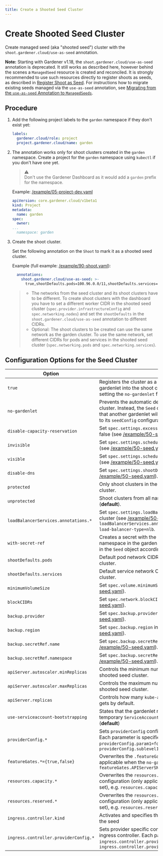 ```yaml
---
title: Create a Shooted Seed Cluster
---
```


# Create Shooted Seed Cluster

Create managed seed (aka "shooted seed") cluster with the `shoot.gardener.cloud/use-as-seed` annotation.

**Note:** Starting with Gardener v1.18, the `shoot.gardener.cloud/use-as-seed` annotation is deprecated.
It still works as described here, however behind the scenes a `ManagedSeed` resource is created and reconciled.
It is strongly recommended to use such resources directly to register shoots as seeds, as described in [Register Shoot as Seed](managed_seed.md). For instructions how to migrate existing seeds managed via the `use-as-seed` annotation, see [Migrating from the `use-as-seed` Annotation to `ManagedSeeds`](managed_seed.md#migrating-from-the-use-as-seed-annotation-to-managedseeds).

## Procedure

1. Add the following project labels to the `garden` namespace if they don't exist yet:

    ```yaml
    labels:
      gardener.cloud/role: project
      project.gardener.cloud/name: garden
    ```

2. The annotation works only for shoot clusters created in the `garden` namespace. Create a project for the `garden` namespace using `kubectl` if you don't have one yet.

    > :warning:<br>Don't use the Gardener Dashboard as it would add a `garden` prefix for the namespace.

    Example: [/example/05-project-dev.yaml](../../example/05-project-dev.yaml)

    ```yaml
    apiVersion: core.gardener.cloud/v1beta1
    kind: Project
    metadata:
      name: garden
    spec:
      owner:
    ...
      namespace: garden
    ```

3. Create the shoot cluster.

    Set the following annotation on the `Shoot` to mark it as a shooted seed cluster.

    Example (full example: [/example/90-shoot.yaml](../../example/90-shoot.yaml)):

    ```yaml
      annotations:
        shoot.gardener.cloud/use-as-seed: >-
          true,shootDefaults.pods=100.96.0.0/11,shootDefaults.services=100.64.0.0/13,disable-capacity-reservation,with-secret-ref
    ```

    > * The networks from the seed cluster and its shoot clusters have to be different. To create shoot clusters with the dashboard you have to set a different worker CIDR in the shooted seed cluster (`spec.provider.infrastructureConfig` and `spec.networking.nodes`) and set the `shootDefaults` in the `shoot.gardener.cloud/use-as-seed` annotation to different CIDRs.
    > * Optional: The shoot clusters to be created can use the same network as the garden cluster. To use the same network, set different CIDRs for pods and services in the shooted seed cluster (`spec.networking.pods` and `spec.networking.services`).


## Configuration Options for the Seed Cluster



Option | Description
--- | ---
`true` | Registers the cluster as a seed cluster. Automatically deploys the gardenlet into the shoot cluster, unless specified otherwise (e.g. setting the `no-gardenlet` flag).
`no-gardenlet` | Prevents the automatic deployment of the gardenlet into the shoot cluster. Instead, the `Seed` object will be created with the assumption that another gardenlet will be responsible for managing it (according to its `seedConfig` configuration).
`disable-capacity-reservation` | Set `spec.settings.excessCapacity.enabled` in the seed cluster to false (see [/example/50-seed.yaml](../../example/50-seed.yaml)).
`invisible` | Set `spec.settings.scheduling.visible` in the seed cluster to false  (see [/example/50-seed.yaml](../../example/50-seed.yaml))
`visible` | Set `spec.settings.scheduling.visible` in the seed cluster to true  (see [/example/50-seed.yaml](../../example/50-seed.yaml)) (**default**).
`disable-dns` | Set `spec.settings.shootDNS.enabled` in the seed cluster to false  (see [/example/50-seed.yaml](../../example/50-seed.yaml)).
`protected` | Only shoot clusters in the `garden` namespace can use this seed cluster.
`unprotected` | Shoot clusters from all namespaces can use this seed cluster (**default**).
`loadBalancerServices.annotations.*` | Set `spec.settings.loadBalancerServices.annotations` in the seed cluster (see [/example/50-seed.yaml](../../example/50-seed.yaml)), e.g `loadBalancerServices.annotations.service.beta.kubernetes.io/aws-load-balancer-type=nlb`.
`with-secret-ref` | Creates a secret with the `kubeconfig` of the cluster in the `garden` namespace in the garden cluster and specifies the `.spec.secretRef` in the `Seed` object accordingly.
`shootDefaults.pods` | Default pod network CIDR for shoot clusters created on this seed cluster.
`shootDefaults.services` | Default service network CIDR for shoot clusters created on this seed cluster.
`minimumVolumeSize` | Set `spec.volume.minimumSize` in the seed cluster (see [/example/50-seed.yaml](../../example/50-seed.yaml)).
`blockCIDRs` | Set `spec.network.blockCIDRs` seperated by `;` (see [/example/50-seed.yaml](../../example/50-seed.yaml)).
`backup.provider` | Set `spec.backup.provider` in the seed cluster (see [/example/50-seed.yaml](../../example/50-seed.yaml)).
`backup.region` | Set `spec.backup.region` in the seed cluster (see [/example/50-seed.yaml](../../example/50-seed.yaml)).
`backup.secretRef.name` | Set `spec.backup.secretRef.name` in the seed cluster (see [/example/50-seed.yaml](../../example/50-seed.yaml)).
`backup.secretRef.namespace` | Set `spec.backup.secretRef.namespace` in the seed cluster (see [/example/50-seed.yaml](../../example/50-seed.yaml)).
`apiServer.autoscaler.minReplicas` | Controls the minimum number of `kube-apiserver` replicas for the shooted seed cluster.
`apiServer.autoscaler.maxReplicas` | Controls the maximum number of `kube-apiserver` replicas for the shooted seed cluster.
`apiServer.replicas` | Controls how many `kube-apiserver` replicas the shooted seed cluster gets by default.
`use-serviceaccount-bootstrapping` | States that the gardenlet registers with the garden cluster using a temporary `ServiceAccount` instead of a `CertificateSigningRequest` (**default**)
`providerConfig.*` | Sets `providerConfig` configuration parameters of the Seed resource. Each parameter is specified via its path, e.g. `providerConfig.param1=foo` or `providerConfig.sublevel1.sublevel2.param3=bar`
`featureGates.*={true,false}` | Overwrites the `.featureGates` in the gardenlet configuration (only applicable when the `no-gardenlet` setting is **not** set), e.g. `featureGates.APIServerSNI=true`
`resources.capacity.*` | Overwrites the `resources.capacity` field in the gardenlet configuration (only applicable when the `no-gardenlet` setting is **not** set), e.g. `resources.capacity.shoots=250`
`resources.reserved.*` | Overwrites the `resources.reserved` field in the gardenlet configuration (only applicable when the `no-gardenlet` setting is **not** set), e.g. `resources.reserved.foo=42`
`ingress.controller.kind` | Activates and specifies the kind of the managed ingress controller in the seed
`ingress.controller.providerConfig.*` | Sets provider specific configuration parameters for the managed ingress controller. Each parameter is specified via its path, e.g. `ingress.controller.providerConfig.param1=foo` or `ingress.controller.providerConfig.sublevel1.sublevel2.param3=bar`
